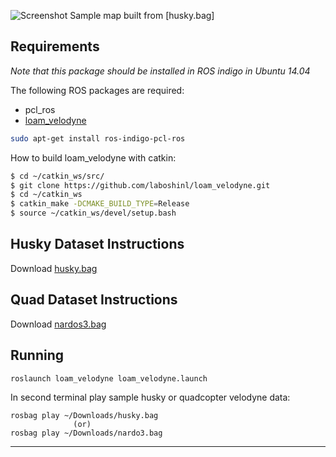 ![Screenshot](/capture.bmp)
Sample map built from [husky.bag]

## Requirements
*Note that this package should be installed in ROS indigo in Ubuntu 14.04*

The following ROS packages are required:
- pcl_ros
- <a href="https://github.com/laboshinl/loam_velodyne.git">loam_velodyne</a>
```bash
sudo apt-get install ros-indigo-pcl-ros

```

How to build loam_velodyne with catkin:
```bash
$ cd ~/catkin_ws/src/
$ git clone https://github.com/laboshinl/loam_velodyne.git
$ cd ~/catkin_ws
$ catkin_make -DCMAKE_BUILD_TYPE=Release 
$ source ~/catkin_ws/devel/setup.bash

```
## Husky Dataset Instructions
Download [husky.bag](https://drive.google.com/file/d/1QqVY7z-3ojrfrI3Q6LTY4Ui_0nkOpEqO/view?usp=sharing)

## Quad Dataset Instructions
Download [nardos3.bag](https://drive.google.com/file/d/1jjilcRgPEUWECLCSd0r0EZuduAeX_RGM/view?usp=sharing)

## Running
```
roslaunch loam_velodyne loam_velodyne.launch
```
In second terminal play sample husky or quadcopter velodyne data:
```
rosbag play ~/Downloads/husky.bag
              (or)
rosbag play ~/Downloads/nardo3.bag
```
---
